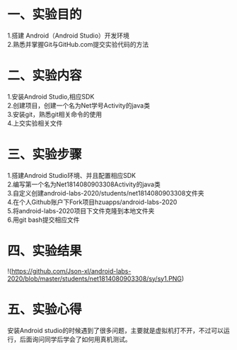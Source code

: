 # 一、实验目的
1.搭建 Android（Android Studio）开发环境  
2.熟悉并掌握Git与GitHub.com提交实验代码的方法

# 二、实验内容
1.安装Android Studio,相应SDK  
2.创建项目，创建一个名为Net学号Activity的java类  
3.安装git，熟悉git相关命令的使用  
4.上交实验相关文件

# 三、实验步骤
1.搭建Android Studio环境、并且配置相应SDK  
2.编写第一个名为Net1814080903308Activity的java类  
3.自定义创建android-labs-2020/students/net1814080903308文件夹  
4.在个人Github账户下Fork项目hzuapps/android-labs-2020  
5.将android-labs-2020项目下文件克隆到本地文件夹  
6.用git bash提交相应文件

# 四、实验结果
!(https://github.com/Json-xl/android-labs-2020/blob/master/students/net1814080903308/sy/sy1.PNG)

# 五、实验心得
安装Android studio的时候遇到了很多问题，主要就是虚拟机打不开，不过可以运行，后面询问同学后学会了如何用真机测试。
